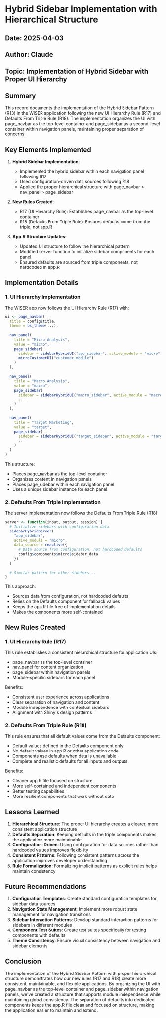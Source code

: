 # Hybrid Sidebar Implementation with Hierarchical Structure

## Date: 2025-04-03
## Author: Claude
## Topic: Implementation of Hybrid Sidebar with Proper UI Hierarchy

## Summary

This record documents the implementation of the Hybrid Sidebar Pattern (R13) in the WISER application following the new UI Hierarchy Rule (R17) and Defaults From Triple Rule (R18). The implementation organizes the UI with page_navbar as the top-level container and page_sidebar as a second-level container within navigation panels, maintaining proper separation of concerns.

## Key Elements Implemented

1. **Hybrid Sidebar Implementation**:
   - Implemented the hybrid sidebar within each navigation panel following R17
   - Used configuration-driven data sources following R18
   - Applied the proper hierarchical structure with page_navbar > nav_panel > page_sidebar

2. **New Rules Created**:
   - R17 (UI Hierarchy Rule): Establishes page_navbar as the top-level container
   - R18 (Defaults From Triple Rule): Ensures defaults come from the triple, not app.R

3. **App.R Structure Updates**:
   - Updated UI structure to follow the hierarchical pattern
   - Modified server function to initialize sidebar components for each panel
   - Ensured defaults are sourced from triple components, not hardcoded in app.R

## Implementation Details

### 1. UI Hierarchy Implementation

The WISER app now follows the UI Hierarchy Rule (R17) with:

```r
ui <- page_navbar(
  title = config$title,
  theme = bs_theme(...),
  
  nav_panel(
    title = "Micro Analysis",
    value = "micro",
    page_sidebar(
      sidebar = sidebarHybridUI("app_sidebar", active_module = "micro"),
      microCustomerUI("customer_module")
    )
  ),
  
  nav_panel(
    title = "Macro Analysis",
    value = "macro",
    page_sidebar(
      sidebar = sidebarHybridUI("macro_sidebar", active_module = "macro"),
      ...
    )
  ),
  
  nav_panel(
    title = "Target Marketing",
    value = "target",
    page_sidebar(
      sidebar = sidebarHybridUI("target_sidebar", active_module = "target"),
      ...
    )
  )
)
```

This structure:
- Places page_navbar as the top-level container
- Organizes content in navigation panels
- Places page_sidebar within each navigation panel
- Uses a unique sidebar instance for each panel

### 2. Defaults From Triple Implementation

The server implementation now follows the Defaults From Triple Rule (R18):

```r
server <- function(input, output, session) {
  # Initialize sidebars with configuration data
  sidebarHybridServer(
    "app_sidebar", 
    active_module = "micro",
    data_source = reactive({
      # Data source from configuration, not hardcoded defaults
      config$components$micro$sidebar_data
    })
  )
  
  # Similar pattern for other sidebars...
}
```

This approach:
- Sources data from configuration, not hardcoded defaults
- Relies on the Defaults component for fallback values
- Keeps the app.R file free of implementation details
- Makes the components more self-contained

## New Rules Created

### 1. UI Hierarchy Rule (R17)

This rule establishes a consistent hierarchical structure for application UIs:
- page_navbar as the top-level container
- nav_panel for content organization
- page_sidebar within navigation panels
- Module-specific sidebars for each panel

Benefits:
- Consistent user experience across applications
- Clear separation of navigation and content
- Module independence with contextual sidebars
- Alignment with Shiny's design patterns

### 2. Defaults From Triple Rule (R18)

This rule ensures that all default values come from the Defaults component:
- Default values defined in the Defaults component only
- No default values in app.R or other application code
- Components use defaults when data is unavailable
- Complete and realistic defaults for all inputs and outputs

Benefits:
- Cleaner app.R file focused on structure
- More self-contained and independent components
- Better testing capabilities
- More resilient components that work without data

## Lessons Learned

1. **Hierarchical Structure**: The proper UI hierarchy creates a clearer, more consistent application structure
2. **Defaults Separation**: Keeping defaults in the triple components makes the application more maintainable
3. **Configuration-Driven**: Using configuration for data sources rather than hardcoded values improves flexibility
4. **Consistent Patterns**: Following consistent patterns across the application improves developer understanding
5. **Rule Formalization**: Formalizing implicit patterns as explicit rules helps maintain consistency

## Future Recommendations

1. **Configuration Templates**: Create standard configuration templates for sidebar data sources
2. **Navigation State Management**: Implement more robust state management for navigation transitions
3. **Sidebar Interaction Patterns**: Develop standard interaction patterns for sidebars in different modules
4. **Component Test Suites**: Create test suites specifically for testing components with defaults
5. **Theme Consistency**: Ensure visual consistency between navigation and sidebar elements

## Conclusion

The implementation of the Hybrid Sidebar Pattern with proper hierarchical structure demonstrates how our new rules (R17 and R18) create more consistent, maintainable, and flexible applications. By organizing the UI with page_navbar as the top-level container and page_sidebar within navigation panels, we've created a structure that supports module independence while maintaining global consistency. The separation of defaults into dedicated components keeps the app.R file clean and focused on structure, making the application easier to maintain and extend.